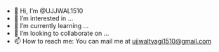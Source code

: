 - 👋 Hi, I’m @UJJWAL1510
- 👀 I’m interested in ...
- 🌱 I’m currently learning ...
- 💞️ I’m looking to collaborate on ...
- 📫 How to reach me: You can mail me at ujjwaltyagi1510@gmail.com 

<!---
UJJWAL1510/UJJWAL1510 is a ✨ special ✨ repository because its `README.md` (this file) appears on your GitHub profile.
You can click the Preview link to take a look at your changes.
--->
